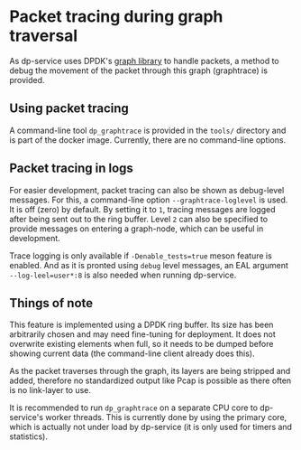 # Packet tracing during graph traversal
As dp-service uses DPDK's [graph library](https://doc.dpdk.org/guides/prog_guide/graph_lib.html) to handle packets, a method to debug the movement of the packet through this graph (graphtrace) is provided.

## Using packet tracing
A command-line tool `dp_graphtrace` is provided in the `tools/` directory and is part of the docker image. Currently, there are no command-line options.

## Packet tracing in logs
For easier development, packet tracing can also be shown as debug-level messages. For this, a command-line option `--graphtrace-loglevel` is used. It is off (zero) by default. By setting it to `1`, tracing messages are logged after being sent out to the ring buffer. Level `2` can also be specified to provide messages on entering a graph-node, which can be useful in development.

Trace logging is only available if `-Denable_tests=true` meson feature is enabled. And as it is pronted using `debug` level messages, an EAL argument `--log-leel=user*:8` is also needed when running dp-service.

## Things of note
This feature is implemented using a DPDK ring buffer. Its size has been arbitrarily chosen and may need fine-tuning for deployment. It does not overwrite existing elements when full, so it needs to be dumped before showing current data (the command-line client already does this).

As the packet traverses through the graph, its layers are being stripped and added, therefore no standardized output like Pcap is possible as there often is no link-layer to use.

It is recommended to run `dp_graphtrace` on a separate CPU core to dp-service's worker threads. This is currently done by using the primary core, which is actually not under load by dp-service (it is only used for timers and statistics).
